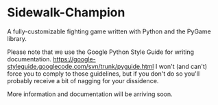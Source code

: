 Sidewalk-Champion
=================

A fully-customizable fighting game written with Python and the PyGame library.

Please note that we use the Google Python Style Guide for writing documentation.
https://google-styleguide.googlecode.com/svn/trunk/pyguide.html
I won't (and can't) force you to comply to those guidelines, but if you don't do so you'll probably receive a bit of nagging for your dissidence.

More information and documentation will be arriving soon.